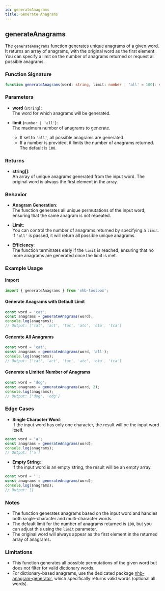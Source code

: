 ```yaml
---
id: generateAnagrams
title: Generate Anagrams
---
```


## generateAnagrams

The `generateAnagrams` function generates unique anagrams of a given word. It returns an array of anagrams, with the original word as the first element. You can specify a limit on the number of anagrams returned or request all possible anagrams.

### Function Signature

```ts
function generateAnagrams(word: string, limit: number | 'all' = 100): string[]
```

### Parameters

- **word** (`string`):  
  The word for which anagrams will be generated.

- **limit** (`number | 'all'`):  
  The maximum number of anagrams to generate.  
  - If set to `'all'`, all possible anagrams are generated.  
  - If a number is provided, it limits the number of anagrams returned. The default is `100`.

### Returns

- **string[]**:  
  An array of unique anagrams generated from the input word. The original word is always the first element in the array.

### Behavior

- **Anagram Generation**:  
  The function generates all unique permutations of the input word, ensuring that the same anagram is not repeated.

- **Limit**:  
  You can control the number of anagrams returned by specifying a `limit`. If `'all'` is passed, it will return all possible unique anagrams.

- **Efficiency**:  
  The function terminates early if the `limit` is reached, ensuring that no more anagrams are generated once the limit is met.

### Example Usage

#### Import

```ts
import { generateAnagrams } from 'nhb-toolbox';
```

#### Generate Anagrams with Default Limit

```ts
const word = 'cat';
const anagrams = generateAnagrams(word);
console.log(anagrams);
// Output: ['cat', 'act', 'tac', 'atc', 'cta', 'tca']
```

#### Generate All Anagrams

```ts
const word = 'cat';
const anagrams = generateAnagrams(word, 'all');
console.log(anagrams);
// Output: ['cat', 'act', 'tac', 'atc', 'cta', 'tca']
```

#### Generate a Limited Number of Anagrams

```ts
const word = 'dog';
const anagrams = generateAnagrams(word, 2);
console.log(anagrams);
// Output: ['dog', 'odg']
```

### Edge Cases

- **Single Character Word**:  
  If the input word has only one character, the result will be the input word itself.

```ts
const word = 'a';
const anagrams = generateAnagrams(word);
console.log(anagrams);
// Output: ['a']
```

- **Empty String**:  
  If the input word is an empty string, the result will be an empty array.

```ts
const word = '';
const anagrams = generateAnagrams(word);
console.log(anagrams);
// Output: []
```

### Notes

- The function generates anagrams based on the input word and handles both single-character and multi-character words.
- The default limit for the number of anagrams returned is `100`, but you can adjust this using the `limit` parameter.
- The original word will always appear as the first element in the returned array of anagrams.

### Limitations  

- This function generates all possible permutations of the given word but does not filter for valid dictionary words.  
- For dictionary-based anagrams, use the dedicated package [nhb-anagram-generator](https://www.npmjs.com/package/nhb-anagram-generator), which specifically returns valid words (optional all words).

